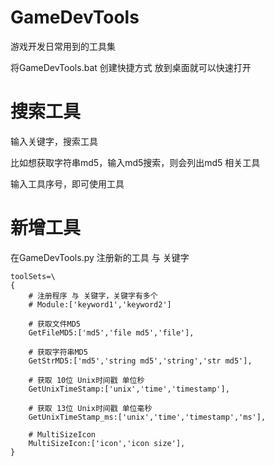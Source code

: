 # GameDevTools
游戏开发日常用到的工具集

将GameDevTools.bat 创建快捷方式 放到桌面就可以快速打开

# 搜索工具

输入关键字，搜索工具

比如想获取字符串md5，输入md5搜索，则会列出md5 相关工具

输入工具序号，即可使用工具

# 新增工具
在GameDevTools.py 注册新的工具 与 关键字

```
toolSets=\
{
    # 注册程序 与 关键字，关键字有多个
    # Module:['keyword1','keyword2']

    # 获取文件MD5
    GetFileMD5:['md5','file md5','file'],

    # 获取字符串MD5
    GetStrMD5:['md5','string md5','string','str md5'],

    # 获取 10位 Unix时间戳 单位秒
    GetUnixTimeStamp:['unix','time','timestamp'],

    # 获取 13位 Unix时间戳 单位毫秒
    GetUnixTimeStamp_ms:['unix','time','timestamp','ms'],

    # MultiSizeIcon
    MultiSizeIcon:['icon','icon size'],
}
```
